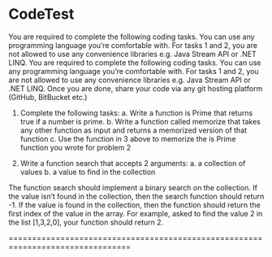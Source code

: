 # CodeTest
You are required to complete the following coding tasks. You can use any programming language you’re comfortable with. For tasks 1 and 2, you are not allowed to use any convenience libraries e.g. Java Stream API or .NET LINQ. 
You are required to complete the following coding tasks. You can use any programming
language you’re comfortable with. For tasks 1 and 2, you are not allowed to use any convenience libraries e.g. Java Stream API or .NET LINQ. Once you are done, share your code via any git hosting platform (GitHub, BitBucket etc.)
1.	Complete the following tasks:
a.	Write a function is Prime that returns true if a number is prime.
b.	Write a function called memorize that takes any other function as input and returns a memorized version of that function
c.	Use the function in 3 above to memorize the is Prime function you wrote for problem 2


2.	Write a function search that accepts 2 arguments:
a.	a collection of values
b.	a value to find in the collection


The function search should implement a binary search on the collection.
If the value isn’t found in the collection, then the search function should return -1. If the value is found in the collection, then the function should return the first index of the value in the array.
For example, asked to find the value 2 in the list [1,3,2,0], your function should return 2.

================================================================================
